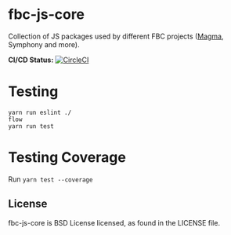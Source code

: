 # fbc-js-core

Collection of JS packages used by different FBC projects ([Magma](https://github.com/magma/magma), Symphony and more). 

**CI/CD Status:** [![CircleCI](https://circleci.com/gh/facebookincubator/fbc-js-core/tree/master.svg?style=svg&circle-token=c1ceb3b7881163df18ea78b1742e6074d3c4fc8f)](https://circleci.com/gh/facebookincubator/fbc-js-core)


# Testing

```
yarn run eslint ./
flow
yarn run test
```

# Testing Coverage

Run `yarn test --coverage`

## License

fbc-js-core is BSD License licensed, as found in the LICENSE file.

